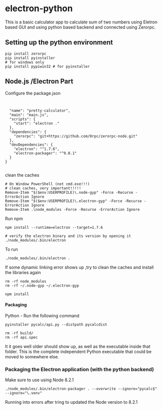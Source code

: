 # electron-python
This is a basic calculator app to calculate sum of two numbers using Eletron based GUI and using python based backend and connected using Zerorpc.

## Setting up the python environment

`````
pip install zerorpc
pip install pyinstaller
# for windows only
pip install pypiwin32 # for pyinstaller

`````

## Node.js /Electron Part

Configure the package.json

`````


  "name": "pretty-calculator",
  "main": "main.js",
  "scripts": {
    "start": "electron ."
  },
  "dependencies": {
    "zerorpc": "git+https://github.com/0rpc/zerorpc-node.git"
  },
  "devDependencies": {
    "electron": "^1.7.6",
    "electron-packager": "^9.0.1"
  }
}


`````

clean the caches

`````
# On Window PowerShell (not cmd.exe!!!)
# clean caches, very important!!!!!
Remove-Item "$($env:USERPROFILE)\.node-gyp" -Force -Recurse -ErrorAction Ignore
Remove-Item "$($env:USERPROFILE)\.electron-gyp" -Force -Recurse -ErrorAction Ignore
Remove-Item .\node_modules -Force -Recurse -ErrorAction Ignore

`````

Run npm 

`````
npm install --runtime=electron --target=1.7.6

# verify the electron binary and its version by opening it
./node_modules/.bin/electron

`````
To run 

`````
./node_modules/.bin/electron . 

`````

If some dynamic linking error shows up ,try to clean the caches and install the libraries again

`````
rm -rf node_modules
rm -rf ~/.node-gyp ~/.electron-gyp

npm install

`````

#### Packaging

Python - Run the following command

`````
pyinstaller pycalc/api.py --distpath pycalcdist

rm -rf build/
rm -rf api.spec

`````

It it goes well older should show up, as well as the executable inside that folder. This is the complete independent Python executable that could be moved to somewhere else.

### Packaging the Electron application (with the python backend)

Make sure to use using Node 8.2.1

`````
./node_modules/.bin/electron-packager . --overwrite --ignore="pycalc$" --ignore="\.venv" 

`````

Running into errors after tring to updated the Node version to 8.2.1






